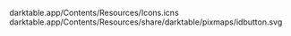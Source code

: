 darktable.app/Contents/Resources/Icons.icns
darktable.app/Contents/Resources/share/darktable/pixmaps/idbutton.svg
